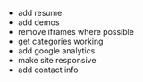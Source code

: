- add resume
- add demos
- remove iframes where possible
- get categories working
- add google analytics
- make site responsive
- add contact info
